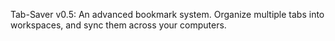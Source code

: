 Tab-Saver v0.5:
An advanced bookmark system. Organize multiple tabs into workspaces, and sync them across your computers.
